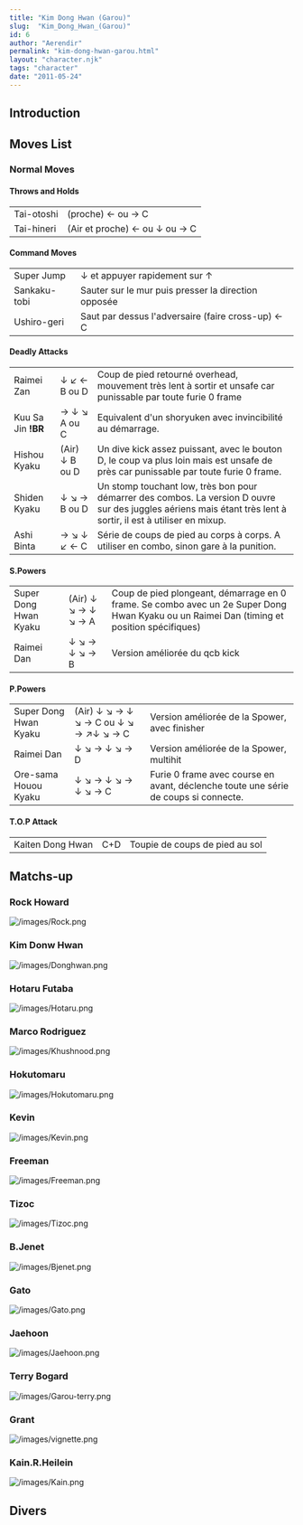 ```yaml
---
title: "Kim Dong Hwan (Garou)"
slug:  "Kim_Dong_Hwan_(Garou)"
id: 6
author: "Aerendir"
permalink: "kim-dong-hwan-garou.html"
layout: "character.njk"
tags: "character"
date: "2011-05-24"
---
```


## Introduction

## Moves List

### Normal Moves

#### Throws and Holds

|            |                               |
|------------|-------------------------------|
| Tai-otoshi | (proche) ← ou → C             |
| Tai-hineri | (Air et proche) ← ou ↓ ou → C |

#### Command Moves

|              |                                                     |
|--------------|-----------------------------------------------------|
| Super Jump   | ↓ et appuyer rapidement sur ↑                       |
| Sankaku-tobi | Sauter sur le mur puis presser la direction opposée |
| Ushiro-geri  | Saut par dessus l'adversaire (faire cross-up) ← C   |

#### Deadly Attacks

|                    |                |                                                                                                                                                                 |
|--------------------|----------------|-----------------------------------------------------------------------------------------------------------------------------------------------------------------|
| Raimei Zan         | ↓ ↙ ← B ou D   | Coup de pied retourné overhead, mouvement très lent à sortir et unsafe car punissable par toute furie 0 frame                                                   |
| Kuu Sa Jin **!BR** | → ↓ ↘ A ou C   | Equivalent d'un shoryuken avec invincibilité au démarrage.                                                                                                      |
| Hishou Kyaku       | (Air) ↓ B ou D | Un dive kick assez puissant, avec le bouton D, le coup va plus loin mais est unsafe de près car punissable par toute furie 0 frame.                             |
| Shiden Kyaku       | ↓ ↘ → B ou D   | Un stomp touchant low, très bon pour démarrer des combos. La version D ouvre sur des juggles aériens mais étant très lent à sortir, il est à utiliser en mixup. |
| Ashi Binta         | → ↘ ↓ ↙ ← C    | Série de coups de pied au corps à corps. A utiliser en combo, sinon gare à la punition.                                                                         |

#### S.Powers

|                       |                     |                                                                                                                                           |
|-----------------------|---------------------|-------------------------------------------------------------------------------------------------------------------------------------------|
| Super Dong Hwan Kyaku | (Air) ↓ ↘ → ↓ ↘ → A | Coup de pied plongeant, démarrage en 0 frame. Se combo avec un 2e Super Dong Hwan Kyaku ou un Raimei Dan (timing et position spécifiques) |
| Raimei Dan            | ↓ ↘ → ↓ ↘ → B       | Version améliorée du qcb kick                                                                                                             |

#### P.Powers

|                       |                                       |                                                                                     |
|-----------------------|---------------------------------------|-------------------------------------------------------------------------------------|
| Super Dong Hwan Kyaku | (Air) ↓ ↘ → ↓ ↘ → C ou ↓ ↘ → ↗↓ ↘ → C | Version améliorée de la Spower, avec finisher                                       |
| Raimei Dan            | ↓ ↘ → ↓ ↘ → D                         | Version améliorée de la Spower, multihit                                            |
| Ore-sama Houou Kyaku  | ↓ ↘ → ↓ ↘ → ↓ ↘ → C                   | Furie 0 frame avec course en avant, déclenche toute une série de coups si connecte. |

#### T.O.P Attack

|                  |     |                                |
|------------------|-----|--------------------------------|
| Kaiten Dong Hwan | C+D | Toupie de coups de pied au sol |

## Matchs-up

### Rock Howard

![](/images/Rock.png "/images/Rock.png")

### Kim Donw Hwan

![](/images/Donghwan.png "/images/Donghwan.png")

### Hotaru Futaba

![](/images/Hotaru.png "/images/Hotaru.png")

### Marco Rodriguez

![](/images/Khushnood.png "/images/Khushnood.png")

### Hokutomaru

![](/images/Hokutomaru.png "/images/Hokutomaru.png")

### Kevin

![](/images/Kevin.png "/images/Kevin.png")

### Freeman

![](/images/Freeman.png "/images/Freeman.png")

### Tizoc

![](/images/Tizoc.png "/images/Tizoc.png")

### B.Jenet

![](/images/Bjenet.png "/images/Bjenet.png")

### Gato

![](/images/Gato.png "/images/Gato.png")

### Jaehoon

![](/images/Jaehoon.png "/images/Jaehoon.png")

### Terry Bogard

![](/images/Garou-terry.png "/images/Garou-terry.png")

### Grant

![](/images/vignette.png "/images/vignette.png")

### Kain.R.Heilein

![](/images/Kain.png "/images/Kain.png")

## Divers
